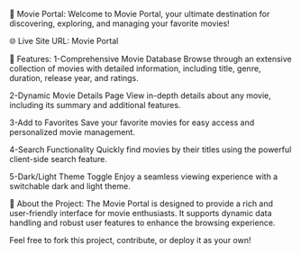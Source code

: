 🎥 Movie Portal:
Welcome to Movie Portal, your ultimate destination for discovering, exploring, and managing your favorite movies!

🌐 Live Site URL: Movie Portal


📌 Features:
1-Comprehensive Movie Database
Browse through an extensive collection of movies with detailed information, including title, genre, duration, release year, and ratings.

2-Dynamic Movie Details Page
View in-depth details about any movie, including its summary and additional features.

3-Add to Favorites
Save your favorite movies for easy access and personalized movie management.

4-Search Functionality
Quickly find movies by their titles using the powerful client-side search feature.

5-Dark/Light Theme Toggle
Enjoy a seamless viewing experience with a switchable dark and light theme.


🌟 About the Project:
The Movie Portal is designed to provide a rich and user-friendly interface for movie enthusiasts. It supports dynamic data handling and robust user features to enhance the browsing experience.

Feel free to fork this project, contribute, or deploy it as your own!